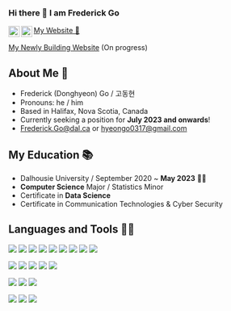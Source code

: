 ### Hi there 👋 I am Frederick Go

<a href="https://www.instagram.com/donghyeongo02/" target="_blank">
  <img align="left" alt="Frederick's Instagram" width="22px" src="https://raw.githubusercontent.com/hussainweb/hussainweb/main/icons/instagram.png" />
</a>
<a href="https://www.linkedin.com/in/frederick-go-1b9b56203/" target="_blank">
  <img align="left" alt="Frederick's LinkedIN" width="22px" src="https://raw.githubusercontent.com/peterthehan/peterthehan/master/assets/linkedin.svg" />
</a>
<a href="https://fred-goes-anywhere.space">My Website 📃</a><br/><br/>
<a href="https://2023portfolio-mu.vercel.app/">My Newly Building Website</a> (On progress)

<br />

## About Me 🙌

- Frederick (Donghyeon) Go / 고동현
- Pronouns: he / him
- Based in Halifax, Nova Scotia, Canada
- Currently seeking a position for **July 2023 and onwards**! 
- Frederick.Go@dal.ca or hyeongo0317@gmail.com

## My Education 📚

- Dalhousie University / September 2020 ~ **May 2023** 👨‍🎓
- **Computer Science** Major / Statistics Minor
- Certificate in **Data Science**
- Certificate in Communication Technologies & Cyber Security

## Languages and Tools 👨‍💻

<span><img src="https://img.shields.io/badge/C-A8B9CC?style=flat&logo=c&logoColor=white"/></span>
<span><img src="https://img.shields.io/badge/C++-00599C?style=flat&logo=c++&logoColor=white"/></span>
<span><img src="https://img.shields.io/badge/Java-3776AB?style=flat&logoColor=white"/></span>
<span><img src="https://img.shields.io/badge/JavaScript-F7DF1E?style=flat&logo=javascript&logoColor=white"/></span>
<span><img src="https://img.shields.io/badge/Python-3776AB?style=flat&logo=python&logoColor=white"/></span>
<span><img src="https://img.shields.io/badge/R-276DC3?style=flat&logo=R&logoColor=white"/></span>
<span><img src="https://img.shields.io/badge/HasKell-5D4F85?style=flat&logo=haskell&logoColor=white"/></span>
<span><img src="https://img.shields.io/badge/HTML-e34f26?style=flat&logo=html5&logoColor=white"/></span>
<span><img src="https://img.shields.io/badge/CSS-1572b6?style=flat&logo=css3&logoColor=white"/></span>

<span><img src="https://img.shields.io/badge/React-61dafb?style=flat&logo=react&logoColor=white"/></span>
<span><img src="https://img.shields.io/badge/Next.js-000000?style=flat&logo=Next.js&logoColor=white"/></span>
<span><img src="https://img.shields.io/badge/Material UI-007FFF?style=flat&logo=MUI&logoColor=white"/></span>
<span><img src="https://img.shields.io/badge/Bootstrap-7952B3?style=flat&logo=bootstrap&logoColor=white"/></span>
<span><img src="https://img.shields.io/badge/Tailwind CSS-06B6D4?style=flat&logo=tailwindcss&logoColor=white"/></span>

<span><img src="https://img.shields.io/badge/Git-f05032?style=flat&logo=git&logoColor=white"/></span>
<span><img src="https://img.shields.io/badge/GitHub-181717?style=flat&logo=github&logoColor=white"/></span>
<span><img src="https://img.shields.io/badge/GitLab-0052cc?style=flat&logo=bitbucket&logoColor=white"/></span>

<span><img src="https://img.shields.io/badge/AWS-232f3e?style=flat&logo=amazon-aws&logoColor=white"/></span>
<span><img src="https://img.shields.io/badge/Vercel-000000?style=flat&logo=vercel&logoColor=white"/></span>
<span><img src="https://img.shields.io/badge/Heroku-430098?style=flat&logo=heroku&logoColor=white"/></span>

<!--

- 🔭 I’m currently working on ...
- 🌱 I’m currently learning ...
- 👯 I’m looking to collaborate on ...
- 🤔 I’m looking for help with ...
- 💬 Ask me about ...
- 📫 How to reach me: ...
- 😄 Pronouns: ...
- ⚡ Fun fact: ...
-->
